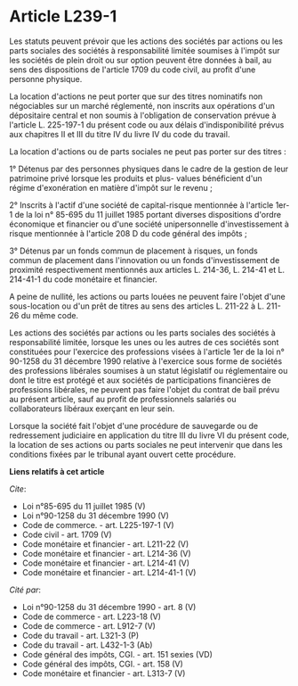 # Article L239-1

Les statuts peuvent prévoir que les actions des sociétés par actions ou les parts sociales des sociétés à responsabilité
limitée soumises à l'impôt sur les sociétés de plein droit ou sur option peuvent être données à bail, au sens des
dispositions de l'article 1709 du code civil, au profit d'une personne physique. 

La location d'actions ne peut porter que sur des titres nominatifs non négociables sur un marché réglementé, non inscrits aux
opérations d'un dépositaire central et non soumis à l'obligation de conservation prévue à l'article L. 225-197-1 du présent
code ou aux délais d'indisponibilité prévus aux chapitres II et III du titre IV du livre IV du code du travail. 

La location d'actions ou de parts sociales ne peut pas porter sur des titres : 

1° Détenus par des personnes physiques dans le cadre de la gestion de leur patrimoine privé lorsque les produits et plus-
values bénéficient d'un régime d'exonération en matière d'impôt sur le revenu ; 

2° Inscrits à l'actif d'une société de capital-risque mentionnée à l'article 1er-1 de la loi n° 85-695 du 11 juillet 1985
portant diverses dispositions d'ordre économique et financier ou d'une société unipersonnelle d'investissement à risque
mentionnée à l'article 208 D du code général des impôts ; 

3° Détenus par un fonds commun de placement à risques, un fonds commun de placement dans l'innovation ou un fonds
d'investissement de proximité respectivement mentionnés aux articles L. 214-36, L. 214-41 et L. 214-41-1 du code monétaire et
financier.

A peine de nullité, les actions ou parts louées ne peuvent faire l'objet d'une sous-location ou d'un prêt de titres au sens
des articles L. 211-22 à L. 211-26 du même code. 

Les actions des sociétés par actions ou les parts sociales des sociétés à responsabilité limitée, lorsque les unes ou les
autres de ces sociétés sont constituées pour l'exercice des professions visées à l'article 1er de la loi n° 90-1258 du 31
décembre 1990 relative à l'exercice sous forme de sociétés des professions libérales soumises à un statut législatif ou
réglementaire ou dont le titre est protégé et aux sociétés de participations financières de professions libérales, ne peuvent
pas faire l'objet du contrat de bail prévu au présent article, sauf au profit de professionnels salariés ou collaborateurs
libéraux exerçant en leur sein. 

Lorsque la société fait l'objet d'une procédure de sauvegarde ou de redressement judiciaire en application du titre III du
livre VI du présent code, la location de ses actions ou parts sociales ne peut intervenir que dans les conditions fixées par
le tribunal ayant ouvert cette procédure.

**Liens relatifs à cet article**

_Cite_:

  - Loi n°85-695 du 11 juillet 1985 (V)
  - Loi n°90-1258 du 31 décembre 1990 (V)
  - Code de commerce. - art. L225-197-1 (V)
  - Code civil - art. 1709 (V)
  - Code monétaire et financier - art. L211-22 (V)
  - Code monétaire et financier - art. L214-36 (V)
  - Code monétaire et financier - art. L214-41 (V)
  - Code monétaire et financier - art. L214-41-1 (V)

_Cité par_:

  - Loi n°90-1258 du 31 décembre 1990 - art. 8 (V)
  - Code de commerce - art. L223-18 (V)
  - Code de commerce - art. L912-7 (V)
  - Code du travail - art. L321-3 (P)
  - Code du travail - art. L432-1-3 (Ab)
  - Code général des impôts, CGI. - art. 151 sexies (VD)
  - Code général des impôts, CGI. - art. 158 (V)
  - Code monétaire et financier - art. L313-7 (V)
